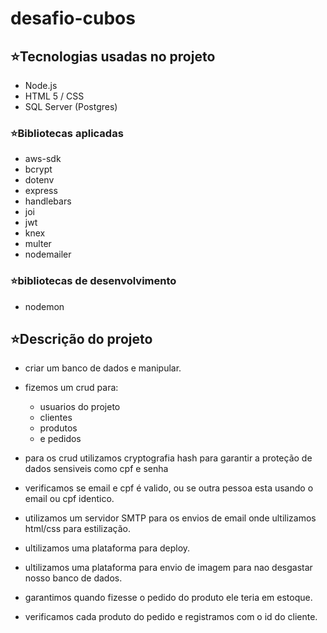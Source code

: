# desafio-cubos

## ⭐Tecnologias usadas no projeto

- Node.js 
- HTML 5 / CSS
- SQL Server (Postgres)

### ⭐Bibliotecas aplicadas

- aws-sdk
- bcrypt
- dotenv
- express
- handlebars
- joi
- jwt
- knex
- multer
- nodemailer

### ⭐bibliotecas de desenvolvimento

- nodemon

## ⭐Descrição do projeto

- criar um banco de dados e manipular.
- fizemos um crud para:

    - usuarios do projeto
    - clientes
    - produtos
    - e pedidos

- para os crud utilizamos cryptografia hash para garantir a proteção de dados sensiveis
como cpf e senha
- verificamos se email e cpf é valido, ou se outra pessoa esta usando o email ou cpf identico.
- utilizamos um servidor SMTP para os envios de email onde ultilizamos html/css para estilização.
- ultilizamos uma plataforma para deploy.
- ultilizamos uma plataforma para envio de imagem para nao desgastar nosso banco de dados.
- garantimos quando fizesse o pedido do produto ele teria em estoque.
- verificamos cada produto do pedido e registramos com o id do cliente.